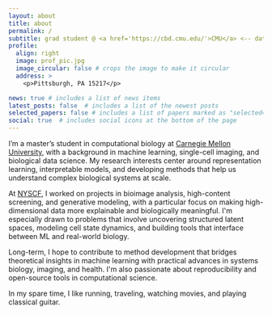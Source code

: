 ```yaml
---
layout: about
title: about
permalink: /
subtitle: grad student @ <a href='https://cbd.cmu.edu/'>CMU</a> <-- data science @ <a href='https://www.nyscf.org/research-institute/'>NYSCF</a> <-- math/cs @ <a href='https://drexel.edu/'>Drexel</a>
profile:
  align: right
  image: prof_pic.jpg
  image_circular: false # crops the image to make it circular
  address: >
    <p>Pittsburgh, PA 15217</p>

news: true # includes a list of news items
latest_posts: false  # includes a list of the newest posts
selected_papers: false # includes a list of papers marked as "selected={true}"
social: true  # includes social icons at the bottom of the page
---
```


I’m a master’s student in computational biology at [Carnegie Mellon University](https://cbd.cmu.edu/), with a background in machine learning, single-cell imaging, and biological data science. My research interests center around representation learning, interpretable models, and developing methods that help us understand complex biological systems at scale.

At [NYSCF](https://nyscf.org/research-institute/), I worked on projects in bioimage analysis, high-content screening, and generative modeling, with a particular focus on making high-dimensional data more explainable and biologically meaningful. I'm especially drawn to problems that involve uncovering structured latent spaces, modeling cell state dynamics, and building tools that interface between ML and real-world biology.

Long-term, I hope to contribute to method development that bridges theoretical insights in machine learning with practical advances in systems biology, imaging, and health. I'm also passionate about reproducibility and open-source tools in computational science.

In my spare time, I like running, traveling, watching movies, and playing classical guitar.